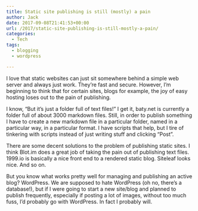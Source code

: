 ```yaml
---
title: Static site publishing is still (mostly) a pain
author: Jack
date: 2017-09-08T21:41:53+00:00
url: /2017/static-site-publishing-is-still-mostly-a-pain/
categories:
  - Tech
tags:
  - blogging
  - wordpress

---
```

I love that static websites can just sit somewhere behind a simple web server and always just work. They&#8217;re fast and secure. However, I&#8217;m beginning to think that for certain sites, blogs for example, the joy of easy hosting loses out to the pain of publishing.

I know, &#8220;But it&#8217;s just a folder full of text files!&#8221; I get it, baty.net is currently a folder full of about 3000 markdown files. Still, in order to publish something I have to create a new markdown file in a particular folder, named in a particular way, in a particular format. I have scripts that help, but I tire of tinkering with scripts instead of just writing stuff and clicking &#8220;Post&#8221;.

There are some decent solutions to the problem of publishing static sites. I think Blot.im does a great job of taking the pain out of publishing text files. 1999.io is basically a nice front end to a rendered static blog. Siteleaf looks nice. And so on.

But you know what works pretty well for managing and publishing an active blog? WordPress. We are supposed to hate WordPress (oh no, there&#8217;s a database!), but if I were going to start a new site/blog and planned to publish frequently, especially if posting a lot of images, without too much fuss, I&#8217;d probably go with WordPress. In fact I probably will.